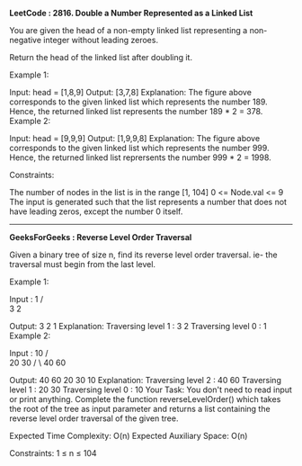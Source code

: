**LeetCode : 2816. Double a Number Represented as a Linked List**

You are given the head of a non-empty linked list representing a non-negative integer without leading zeroes.

Return the head of the linked list after doubling it.

 

Example 1:


Input: head = [1,8,9]
Output: [3,7,8]
Explanation: The figure above corresponds to the given linked list which represents the number 189. Hence, the returned linked list represents the number 189 * 2 = 378.
Example 2:


Input: head = [9,9,9]
Output: [1,9,9,8]
Explanation: The figure above corresponds to the given linked list which represents the number 999. Hence, the returned linked list reprersents the number 999 * 2 = 1998. 
 

Constraints:

The number of nodes in the list is in the range [1, 104]
0 <= Node.val <= 9
The input is generated such that the list represents a number that does not have leading zeros, except the number 0 itself.

********

**GeeksForGeeks : Reverse Level Order Traversal**

Given a binary tree of size n, find its reverse level order traversal. ie- the traversal must begin from the last level.

Example 1:

Input :
        1
      /   \
     3     2

Output: 
3 2 1
Explanation:
Traversing level 1 : 3 2
Traversing level 0 : 1
Example 2:

Input :
       10
      /  \
     20   30
    / \ 
   40  60

Output: 
40 60 20 30 10
Explanation:
Traversing level 2 : 40 60
Traversing level 1 : 20 30
Traversing level 0 : 10
Your Task: 
You don't need to read input or print anything. Complete the function reverseLevelOrder() which takes the root of the tree as input parameter and returns a list containing the reverse level order traversal of the given tree.

Expected Time Complexity: O(n)
Expected Auxiliary Space: O(n)

Constraints:
1 ≤ n ≤ 104
